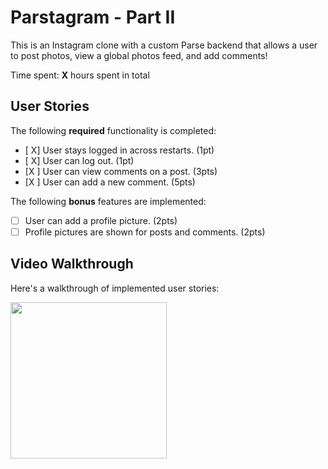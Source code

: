 # Parstagram - Part II

This is an Instagram clone with a custom Parse backend that allows a user to post photos, view a global photos feed, and add comments!

Time spent: **X** hours spent in total

## User Stories

The following **required** functionality is completed:

- [ X] User stays logged in across restarts. (1pt)
- [ X] User can log out. (1pt)
- [X ] User can view comments on a post. (3pts)
- [X ] User can add a new comment. (5pts)

The following **bonus** features are implemented:

- [ ] User can add a profile picture. (2pts)
- [ ] Profile pictures are shown for posts and comments. (2pts)

## Video Walkthrough

Here's a walkthrough of implemented user stories:

<img src='http://g.recordit.co/XDutgsHkiJ.gif' width='250' />

